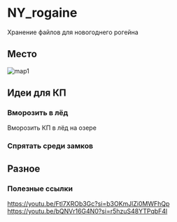 # NY_rogaine
Хранение файлов для новогоднего рогейна

## Место
![map1](https://github.com/StDeniks/NY_rogaine/assets/11710706/c632baa8-b847-446c-ab2e-7ba59550aa79)


## Идеи для КП

### Вморозить в лёд
Вморозить КП в лёд на озере


### Спрятать среди замков

## Разное
### Полезные ссылки
https://youtu.be/Ftl7XROb3Gc?si=b3OKmJlZi0MWFhQp  
https://youtu.be/bQNVr16G4N0?si=r5hzuS48YTPqbF4l
